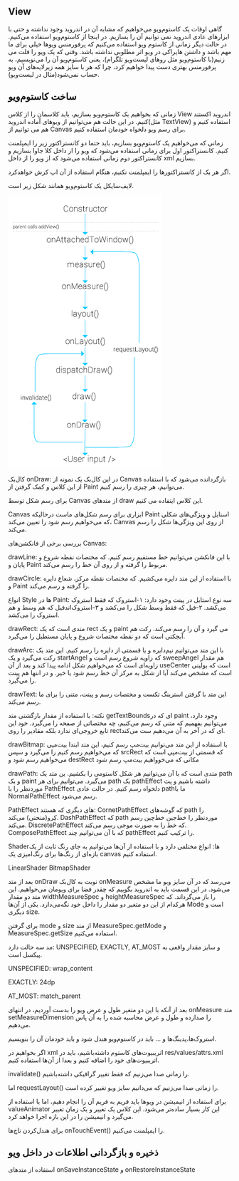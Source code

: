 View
---

گاهی اوقات یک کاستوم‌ویو می‌خواهیم که مشابه آن در اندروید وجود نداشته و حتی با ابزارهای عادی اندروید نمی توانیم آن را بسازیم. در اینجا از کاستوم‌ویو استفاده می‌کنیم. در حالت دیگر زمانی از کاستوم ویو استفاده می‌کنیم که پرفورمنس ویو‌ها خیلی برای ما مهم باشد و داشتن هایراکی در ویو اثر مطلوبی نداشته باشد.
وقتی که یک ویو را فلت می زنیم(با کاستوم‌ویو مثل رو‌های لیست‌ویو تلگرام)، یعنی کاستوم‌ویو آن را می‌نویسیم، به پرفورمنس بهتری دست پیدا خواهیم کرد، چرا که هر با سایز همه زیرلایه‌های آن ویو حساب نمی‌شود(مثال در لیست‌ویو).



ساخت کاستوم‌ویو
---
زمانی که بخواهیم یک کاستوم‌ویو بسازیم، باید کلاسمان را از کلاس View اندروید اکستند کنیم.
در این حالت هم می‌توانیم از ویو‌های آماده اندروید(مثل TextView) استفاده کنیم و هم می توانیم از Canvas برای رسم ویو دلخواه خودمان استفاده کنیم.


زمانی که می‌خواهیم یک کاستوم‌ویو بسازیم، باید حتما دو کانستراکتور زیر را ایمپلمنت کنیم. کانستراکتور اول برای زمانی استفاده می‌شود که ویو را از داخل کلا جاوا بسازیم و کانستراکتور دوم زمانی استفاده می‌شود که از ویو را از داخل xml بسازیم.

اگر هر یک از کانستراکتور‌ها را ایمپلمنت نکنیم، هنگام استفاده از آن اپ کرش خواهد‌کرد.



لایف‌سایکل یک کاستوم‌ویو همانند شکل زیر است. 


![android_view_lifecycle](android_view_lifecycle.png)




کال‌بک onDraw: در این کال‌بک یک نمونه از Canvas  بازگردانده می‌شود که با استفاده از این کلاس و کمک گرفتن از Paint می‌توانیم، هر چیزی را رسم کنیم.



برای رسم شکل توسط Canvas از متد‌های draw این کلاس ایتفاده می کنیم.

Canvas ابزاری برای رسم شکل‌های ماست درحالیکه Paint استایل و ویژگی‌های شکلی که می‌خواهیم رسم شود را تعیین می‌کند، Canvas از روی این ویژگی‌ها شکل را رسم می‌کند.



بررسی برخی از فانکشن‌های Canvas:

drawLine:
 با این فانکشن می‌توانیم خط مستقیم رسم کنیم. که مختصات نقطه شروع و پایان و Paint  مربوط را گرفته و از روی آن خط را رسم می‌کند.

drawCircle: 
با استفاده از این متد دایره می‌کشیم. که مختصات نقطه مرکز، شعاع دایره و Paint را گرفته و رسم می‌کند.


انواع Style ها در  Paint: 
سه نوع استایل در پینت وجود دارد: ۱-استروک که فقط استروک می‌کشد. ۲-فیل که فقط وسط شکل را می‌کشد و ۳-استروک‌اندفیل که هم وسط و هم استروک را می‌کشد.



drawRect: 
متدی است که یک rect و یک paint می گیرد و آن را رسم می‌کند. رکت هم آبجکتی است که دو نقطه مختصات شروع و پایان مستطیل را می‌گیرد.


drawArc:
با این متد می‌توانیم نیم‌دایره و یا قسمتی از دایره را رسم کنیم.
این متد یک رکت می‌گیرد و یک startAngel که زاویه شروع رسم است و sweepAngel هم مقدار زاویه‌ای است که می‌خواهیم شکل ادامه پیدا کند و بعد از آن useCenter است که بولینی است که مشخص می‌کند آیا از شکل به مرکز آن خط رسم‌ شود یا خیر. و در انتها هم پینت را می‌گیرد.

drawText:
این متد با گرفتن استرینگ تکست و مختصات رسم و پینت، متنی را برای ما رسم می‌کند.

نکته: با استفاده از مقدار بازگشتی متد getTextBoundsای که در paint وجود دارد، می‌توانیم بفهمیم که متنی که رسم می‌کنیم، چه مختصاتی از صفحه را می‌گیرد. خود این تابع خروجی‌ای ندارد بلکه مقادیر را روی rectای که در آخر به آن می‌دهیم ست می‌کند.


drawBitmap: با استفاده از این متد می‌توانیم بیت‌مپ رسم کنیم، این متد ابتدا بیت‌مپی که می‌خواهیم رسم کنیم را می‌گیرد و سپس srcRect که قسمتی از بیت‌مپی است که می‌خواهیم رسم شود و destRect مکانی که می‌خوواهیم بیت‌مپ رسم شود

   

drawPath: متدی است که با آن می‌توانیم هر شکل کاستومی را بکشیم. ین متد یک path و یک paint می‌گیرد.
می‌توانیم برای هر path یک pathEffect داشته باشیم و پث موردنظر را با PathEffect دلخواه رسم کنیم.  در حالت عادی pathما با NormalPathEffect رسم می‌شود. 

PathEffect های دیگری که هستند:
CornetPathEffect  که گوشه‌های path را کِرو(منحنی) می‌کند.
DashPathEffect که path موردنظر را خط‌جین خط‌چین رسم می‌کند.
DiscretePathEffect که خط را به صورت موجی رسم می‌کند.
  ComposePathEffect  که با آن می‌توانیم چند pathEffect را ترکیب کنیم.


Shaderها: انواع مختلفی دارد و با استفاده از آن‌ها می‌توانیم به جای رنگ ثابت از یک بازه‌ای از رنگ‌ها برای رنگ‌امیزی یک canvas  استفاده کنیم.

LinearShader
BitmapShader
 



بعد از متد onDraw نوبت به کال‌بک onMeasure  می‌رسد که در آن سایز ویو ما مشخص می‌شود. در این قسمت باید به اندروید بگوییم که چقدر فضا برای ویومان می‌خواهیم.
این متد دو مقدار widthMeasureSpec و heightMeasureSpec را باز می‌گرداند. که هرکدام از این دو متغیر دو مقدار را داخل خود نگه‌می‌دارد.  یکی از آن‌ها Mode است و دیگری size.

برای گرفتن mode و size از متد MeasureSpec.getMode و MeasureSpec.getSize استفاده می‌کنیم.

مد سه حالت دارد: UNSPECIFIED, EXACTLY, AT_MOST
و سایز مقدار واقعی به پیکسل است.

UNSPECIFIED: wrap_content

EXACTLY: 24dp

AT_MOST: match_parent

بعد از آنکه با این دو متغیر طول و عرض ویو را بدست آوردیم، در انتهای onMeasure متد setMeasureDimension را صدازده و طول و عرض محاسبه شده را به آن پاس می‌دهیم.

استروک‌ها،پدینگ‌ها و ... باید در کاستوم‌ویو هندل شود و باید خودمان آن را بنویسیم.

اگر بخواهیم در xml اتریبیوت‌های کاستوم داشته‌باشیم، باید در res/values/attrs.xml اتریبیوت‌های خود را اضافه کنیم و بعدا از آن‌ها استفاده کنیم.


invalidate() را زمانی صدا می‌زنیم که فقط تغییر گرافیکی داشته‌باشیم.

اما requestLayout() را زمانی صدا می‌زنیم که می‌دانیم سایز ویو تغییر کرده است.


برای استفاده از انیمیشن در ویوها باید فریم به فریم آن را انجام دهیم، اما با استفاده از valueAnimator این کار بسیار ساده‌تر می‌شود. این کلاس یک تغییر و یک زمان تغییر می‌گیرد و انیمیشن را در این بازه اجرا خواهد کرد.

 برای هندل‌کردن تاچ‌ها onTouchEvent() را ایمپلمنت می‌کنیم.


 ذخیره و بازگردانی اطلاعات در داخل ویو
 ---
 استفاده از متدهای 
 onSaveInstanceState
 و 
 onRestoreInstanceState
 